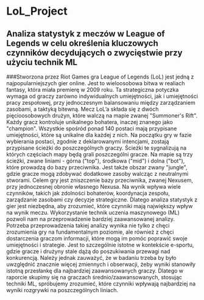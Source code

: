 # LoL_Project
## Analiza statystyk z meczów w League of Legends w celu określenia kluczowych czynników decydujących o zwycięstwie przy użyciu technik ML

###Stworzona przez Riot Games gra League of Legends (LoL) jest jedną z najpopularniejszych gier online. Jest to wieloosobowa bitwa w realiach fantasy, która miała premierę w 2009 roku. Ta strategiczna potyczka wymaga od graczy zarówno indywidualnych umiejętności, jak i umiejętności pracy zespołowej, przy jednoczesnym balansowaniu między zarządzaniem zasobami, a taktyką bitewną. Mecz LoL’a składa się z dwóch pięcioosobowych drużyn, które walczą na mapie zwanej "Summoner's Rift". Każdy gracz kontroluje unikalnego bohatera, inaczej znanego jako "champion". Wszystkie spośród ponad 140 postaci mają przypisane umiejętności, które są unikalne dla każdej z nich. Na początku gry w fazie wybierania postaci, zgodnie z deklarowanymi intencjami, zostają przypisane ścieżki do poszczególnych graczy. Ścieżki te sygnalizują na których częściach mapy będą grali poszczególni gracze.  Na mapie są trzy ścieżki, zwane liniami - górna ("top"), środkowa ("mid") i dolna ("bot"), które prowadzą do bazy przeciwnika. Jest także obszar zwany "jungle", gdzie gracze mogą zdobywać dodatkowe zasoby walcząc z neutralnymi stworami.  Celem gry jest zniszczenie bazy przeciwnika, zwanej Nexusem, przy jednoczesnej obronie własnego Nexusa. Na wynik wpływa wiele czynników, takich jak zdolności bohaterów, koordynacja zespołu, zarządzanie zasobami czy decyzje strategiczne. Dlatego analiza statystyk z gier jest niezbędna, aby zrozumieć, które czynniki mają największy wpływ na wynik meczu. Wykorzystanie technik uczenia maszynowego (ML) pozwoli nam na przeprowadzenie bardziej zaawansowanej analizy.
Potrzeba przeprowadzenia takiej analizy wynika nie tylko z chęci zrozumienia gry na fundamentalnym poziomie, ale również z chęci dostarczenia graczom  informacji, które mogą im pomóc poprawić swoje umiejętności i strategie. Jest to szczególnie istotne w kontekście e-sportu, gdzie gracze i drużyny stale dążą do poszukiwania przewagi nad konkurencją. Należy jednak zauważyć, że w badaniu trzeba by było uwzględnić znacznie więcej zmiennych i obserwacji, żeby wyniki stanowiły istotną przesłankę dla najbardziej zaawansowanych graczy. Dlatego w raporcie skupimy się na graczach średnio/zaawansowanych, stosując techniki ML, spróbujemy zrozumieć, które czynniki wpływają najbardziej na wyniki rozgrywki na poszczególnych liniach.

